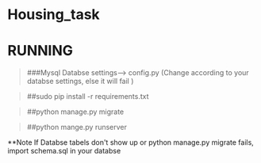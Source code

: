 
Housing_task
============


RUNNING
====================================
>###Mysql Databse settings--> config.py (Change according to your databse settings, else it will fail )

>##sudo pip install -r requirements.txt

>##python manage.py migrate


>##python mange.py runserver

**Note If Databse tabels don't show up or python manage.py migrate fails, import schema.sql in your databse


